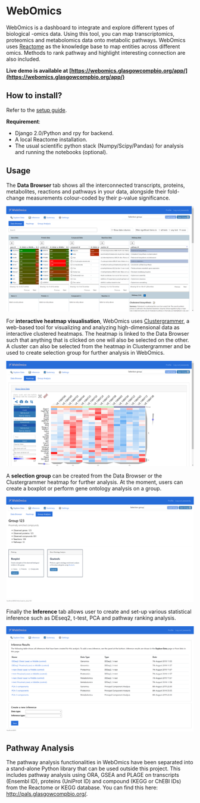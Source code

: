 # WebOmics
WebOmics is a dashboard to integrate and explore different types of biological -omics data. 
Using this tool, you can map transcriptomics, proteomics and metabolomics data onto metabolic pathways. 
WebOmics uses [Reactome](https://reactome.org/) as the knowledge base to map entities across different omics.
Methods to rank pathway and highlight interesting connection are also included.

**Live demo is available at [https://webomics.glasgowcompbio.org/app/](https://webomics.glasgowcompbio.org/app/)**

## How to install?

Refer to the [setup guide](setup_guide.md).

**Requirement**:
- Django 2.0/Python and rpy for backend.
- A local Reactome installation.
- The usual scientific python stack (Numpy/Scipy/Pandas) for analysis and running the notebooks (optional).

## Usage

The **Data Browser** tab shows all the interconnected transcripts, proteins, metabolites, reactions and pathways in your data, alongside their fold-change measurements colour-coded by their p-value significance.

![Data Explorer](web_omics/images/screenshot1.PNG?raw=true "Data Explorer")

For **interactive heatmap visualisation**, WebOmics uses [Clustergrammer](https://amp.pharm.mssm.edu/clustergrammer/), a web-based tool for visualizing and analyzing high-dimensional data as interactive clustered heatmaps.
The heatmap is linked to the Data Browser such that anything that is clicked on one will also be selected on the other.
A cluster can also be selected from the heatmap in Clustergrammer and be used to create selection group for further analysis in WebOmics.

![Heatmap](web_omics/images/screenshot2.PNG?raw=true "Heatmap")

A **selection group** can be created from the Data Browser or the Clustergrammer heatmap for further analysis. At the moment, users can create a boxplot or perform gene ontology analysis on a group.

![Group Analysis](web_omics/images/screenshot3.PNG?raw=true "Group Analysis")

Finally the **Inference** tab allows user to create and set-up various statistical inference such as DEseq2, t-test, PCA and pathway ranking analysis.

![Inference](web_omics/images/screenshot4.PNG?raw=true "Inference")

## Pathway Analysis

The pathway analysis functionalities in WebOmics have been separated into a stand-alone Python library that can be used outside this project.
This includes pathway analysis using ORA, GSEA and PLAGE on transcripts (Ensembl ID), proteins (UniProt ID)
and compound (KEGG or ChEBI IDs) from the Reactome or KEGG database. You can find this here: http://pals.glasgowcompbio.org/.
